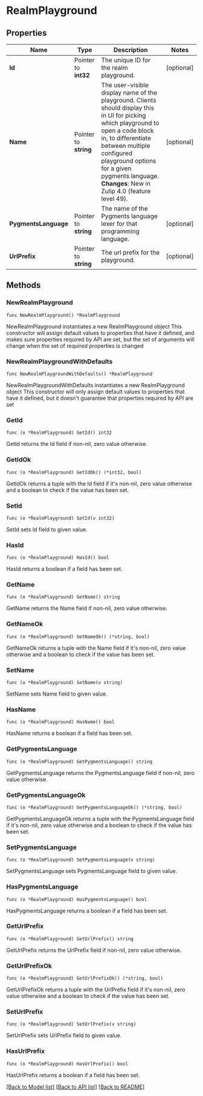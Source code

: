 # RealmPlayground

## Properties

Name | Type | Description | Notes
------------ | ------------- | ------------- | -------------
**Id** | Pointer to **int32** | The unique ID for the realm playground.  | [optional] 
**Name** | Pointer to **string** | The user-visible display name of the playground.  Clients should display this in UI for picking which playground to open a code block in, to differentiate between multiple configured playground options for a given pygments language.  **Changes**: New in Zulip 4.0 (feature level 49).  | [optional] 
**PygmentsLanguage** | Pointer to **string** | The name of the Pygments language lexer for that programming language.  | [optional] 
**UrlPrefix** | Pointer to **string** | The url prefix for the playground.  | [optional] 

## Methods

### NewRealmPlayground

`func NewRealmPlayground() *RealmPlayground`

NewRealmPlayground instantiates a new RealmPlayground object
This constructor will assign default values to properties that have it defined,
and makes sure properties required by API are set, but the set of arguments
will change when the set of required properties is changed

### NewRealmPlaygroundWithDefaults

`func NewRealmPlaygroundWithDefaults() *RealmPlayground`

NewRealmPlaygroundWithDefaults instantiates a new RealmPlayground object
This constructor will only assign default values to properties that have it defined,
but it doesn't guarantee that properties required by API are set

### GetId

`func (o *RealmPlayground) GetId() int32`

GetId returns the Id field if non-nil, zero value otherwise.

### GetIdOk

`func (o *RealmPlayground) GetIdOk() (*int32, bool)`

GetIdOk returns a tuple with the Id field if it's non-nil, zero value otherwise
and a boolean to check if the value has been set.

### SetId

`func (o *RealmPlayground) SetId(v int32)`

SetId sets Id field to given value.

### HasId

`func (o *RealmPlayground) HasId() bool`

HasId returns a boolean if a field has been set.

### GetName

`func (o *RealmPlayground) GetName() string`

GetName returns the Name field if non-nil, zero value otherwise.

### GetNameOk

`func (o *RealmPlayground) GetNameOk() (*string, bool)`

GetNameOk returns a tuple with the Name field if it's non-nil, zero value otherwise
and a boolean to check if the value has been set.

### SetName

`func (o *RealmPlayground) SetName(v string)`

SetName sets Name field to given value.

### HasName

`func (o *RealmPlayground) HasName() bool`

HasName returns a boolean if a field has been set.

### GetPygmentsLanguage

`func (o *RealmPlayground) GetPygmentsLanguage() string`

GetPygmentsLanguage returns the PygmentsLanguage field if non-nil, zero value otherwise.

### GetPygmentsLanguageOk

`func (o *RealmPlayground) GetPygmentsLanguageOk() (*string, bool)`

GetPygmentsLanguageOk returns a tuple with the PygmentsLanguage field if it's non-nil, zero value otherwise
and a boolean to check if the value has been set.

### SetPygmentsLanguage

`func (o *RealmPlayground) SetPygmentsLanguage(v string)`

SetPygmentsLanguage sets PygmentsLanguage field to given value.

### HasPygmentsLanguage

`func (o *RealmPlayground) HasPygmentsLanguage() bool`

HasPygmentsLanguage returns a boolean if a field has been set.

### GetUrlPrefix

`func (o *RealmPlayground) GetUrlPrefix() string`

GetUrlPrefix returns the UrlPrefix field if non-nil, zero value otherwise.

### GetUrlPrefixOk

`func (o *RealmPlayground) GetUrlPrefixOk() (*string, bool)`

GetUrlPrefixOk returns a tuple with the UrlPrefix field if it's non-nil, zero value otherwise
and a boolean to check if the value has been set.

### SetUrlPrefix

`func (o *RealmPlayground) SetUrlPrefix(v string)`

SetUrlPrefix sets UrlPrefix field to given value.

### HasUrlPrefix

`func (o *RealmPlayground) HasUrlPrefix() bool`

HasUrlPrefix returns a boolean if a field has been set.


[[Back to Model list]](../README.md#documentation-for-models) [[Back to API list]](../README.md#documentation-for-api-endpoints) [[Back to README]](../README.md)


